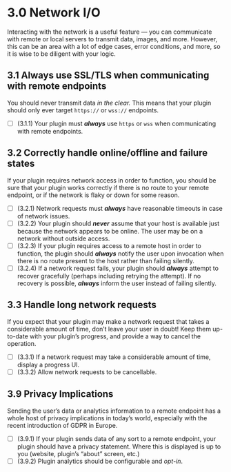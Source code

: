 # 3.0 Network I/O

Interacting with the network is a useful feature — you can communicate with remote or local servers to transmit data, images, and more. However, this can be an area with a lot of edge cases, error conditions, and more, so it is wise to be diligent with your logic.


## 3.1 Always use SSL/TLS when communicating with remote endpoints

You should never transmit data *in the clear.* This means that your plugin should only ever target `https://` or `wss://` endpoints.


- [ ] (3.1.1) Your plugin must ***always*** use `https` or `wss` when communicating with remote endpoints.


## 3.2 Correctly handle online/offline and failure states

If your plugin requires network access in order to function, you should be sure that your plugin works correctly if there is no route to your remote endpoint, or if the network is flaky or down for some reason.


- [ ] (3.2.1) Network requests must ***always*** have reasonable timeouts in case of network issues.
- [ ] (3.2.2) Your plugin should ***never*** assume that your host is available just because the network appears to be online. The user may be on a network without outside access.
- [ ] (3.2.3) If your plugin requires access to a remote host in order to function, the plugin should ***always*** notify the user upon invocation when there is no route present to the host rather than failing silently.
- [ ] (3.2.4) If a network request fails, your plugin should ***always*** attempt to recover gracefully (perhaps including retrying the attempt). If no recovery is possible, ***always*** inform the user instead of failing silently.

## 3.3 Handle long network requests

If you expect that your plugin may make a network request that takes a considerable amount of time, don’t leave your user in doubt! Keep them up-to-date with your plugin’s progress, and provide a way to cancel the operation.


- [ ] (3.3.1) If a network request may take a considerable amount of time, display a progress UI.
- [ ] (3.3.2) Allow network requests to be cancellable.

## 3.9 Privacy Implications

Sending the user’s data or analytics information to a remote endpoint has a whole host of privacy implications in today’s world, especially with the recent introduction of GDPR in Europe.


- [ ] (3.9.1) If your plugin sends data of any sort to a remote endpoint, your plugin should have a privacy statement. Where this is displayed is up to you (website, plugin’s “about” screen, etc.)
- [ ] (3.9.2) Plugin analytics should be configurable and *opt-in*.